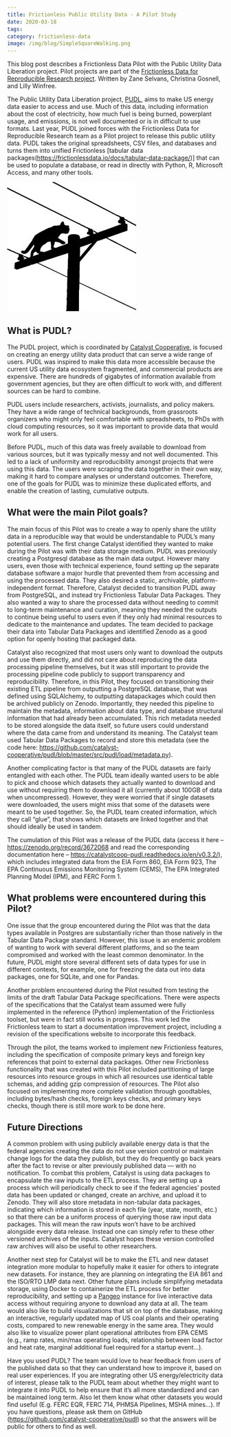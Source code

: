 ```yaml
---
title: Frictionless Public Utility Data - A Pilot Study
date: 2020-03-18
tags:
category: frictionless-data
image: /img/blog/SimpleSquareWalking.png
---
```


This blog post describes a Frictionless Data Pilot with the Public Utility Data Liberation project. Pilot projects are part of the [Frictionless Data for Reproducible Research project](https://frictionlessdata.io/reproducible-research/). Written by Zane Selvans, Christina Gosnell, and Lilly Winfree.

<!-- more -->

The Public Utility Data Liberation project, [PUDL](https://catalyst.coop/pudl/), aims to make US energy data easier to access and use. Much of this data, including information about the cost of electricity, how much fuel is being burned, powerplant usage, and emissions, is not well documented or is in difficult to use formats. Last year, PUDL joined forces with the Frictionless Data for Reproducible Research team as a Pilot project to release this public utility data. PUDL takes the original spreadsheets, CSV files, and databases and turns them into unified Frictionless [tabular data packages(https://frictionlessdata.io/docs/tabular-data-package/)] that can be used to populate a database, or read in directly with Python, R, Microsoft Access, and many other tools.

![Catalyst Logo](./SimpleSquareWalking.png)

## What is PUDL?
The PUDL project, which is coordinated by [Catalyst Cooperative](https://catalyst.coop/pudl/), is focused on creating an energy utility data product that can serve a wide range of users. PUDL was inspired to make this data more accessible because the current US utility data ecosystem fragmented, and commercial products are expensive. There are hundreds of gigabytes of information available from government agencies, but they are often difficult to work with, and different sources can be hard to combine.

PUDL users include researchers, activists, journalists, and policy makers. They have a wide range of technical backgrounds, from grassroots organizers who might only feel comfortable with spreadsheets, to PhDs with cloud computing resources, so it was important to provide data that would work for all users.

Before PUDL, much of this data was freely available to download from various sources, but it was typically messy and not well documented. This led to a lack of uniformity and reproducibility amongst projects that were using this data. The users were scraping the data together in their own way, making it hard to compare analyses or understand outcomes. Therefore, one of the goals for PUDL was to minimize these duplicated efforts, and enable the creation of lasting, cumulative outputs.

## What were the main Pilot goals?
The main focus of this Pilot was to create a way to openly share the utility data in a reproducible way that would be understandable to PUDL’s many potential users. The first change Catalyst identified they wanted to make during the Pilot was with their data storage medium. PUDL was previously creating a Postgresql database as the main data output. However many users,  even those with technical experience, found setting up the separate database software a major hurdle that prevented them from accessing and using the processed data. They also desired a static, archivable, platform-independent format. Therefore, Catalyst decided to transition PUDL away from PostgreSQL, and instead try Frictionless Tabular Data Packages. They also wanted a way to share the processed data without needing to commit to long-term maintenance and curation, meaning they needed the outputs to continue being useful to users even if they only had minimal resources to dedicate to the maintenance and updates. The team decided to package their data into Tabular Data Packages and identified Zenodo as a good option for openly hosting that packaged data.

Catalyst also recognized that most users only want to download the outputs and use them directly, and did not care about reproducing the data processing pipeline themselves, but it was still important to provide the processing pipeline code publicly to support transparency and reproducibility. Therefore, in this Pilot, they focused on transitioning their existing ETL pipeline from outputting a PostgreSQL database, that was defined using SQLAlchemy, to outputting datapackages which could then be archived publicly on Zenodo. Importantly, they needed this pipeline to maintain the metadata, information about data type, and database structural information that had already been accumulated. This rich metadata needed to be stored alongside the data itself, so future users could understand where the data came from and understand its meaning. The Catalyst team used Tabular Data Packages to record and store this metadata (see the code here: https://github.com/catalyst-cooperative/pudl/blob/master/src/pudl/load/metadata.py).

Another complicating factor is that many of the PUDL datasets are fairly entangled with each other. The PUDL team ideally wanted users to be able to pick and choose which datasets they actually wanted to download and use without requiring them to download it all (currently about 100GB of data when uncompressed). However, they were worried that if single datasets were downloaded, the users might miss that some of the datasets were meant to be used together. So, the PUDL team created information, which they call “glue”,  that shows which datasets are linked together and that should ideally be used in tandem. 

The cumulation of this Pilot was a release of the PUDL data (access it here – https://zenodo.org/record/3672068 and read the corresponding documentation here – https://catalystcoop-pudl.readthedocs.io/en/v0.3.2/), which includes integrated data from the EIA Form 860, EIA Form 923, The EPA Continuous Emissions Monitoring System (CEMS), The EPA Integrated Planning Model (IPM), and FERC Form 1.

## What problems were encountered during this Pilot?
One issue that the group encountered during the Pilot was that the data types available in Postgres are substantially richer than those natively in the Tabular Data Package standard. However, this issue is an endemic problem of wanting to work with several different platforms, and so the team compromised and worked with the least common denominator.  In the future, PUDL might store several different sets of data types for use in different contexts, for example, one for freezing the data out into data packages, one for SQLite, and one for Pandas.

Another problem encountered during the Pilot resulted from testing the limits of the draft Tabular Data Package specifications. There were aspects of the specifications that the Catalyst team assumed were fully implemented in the reference (Python) implementation of the Frictionless toolset, but were in fact still works in progress. This work led the Frictionless team to start a documentation improvement project, including a revision of the specifications website to incorporate this feedback.

Through the pilot, the teams worked to implement new Frictionless features, including the specification of composite primary keys and foreign key references that point to external data packages. Other new Frictionless functionality that was created with this Pilot included partitioning of large resources into resource groups in which all resources use identical table schemas, and adding gzip compression of resources. The Pilot also focused on implementing more complete validation through goodtables, including bytes/hash checks, foreign keys checks, and primary keys checks, though there is still more work to be done here.

## Future Directions
A common problem with using publicly available energy data is that the federal agencies creating the data do not use version control or maintain change logs for the data they publish, but they do frequently go back years after the fact to revise or alter previously published data — with no notification. To combat this problem, Catalyst is using data packages to encapsulate the raw inputs to the ETL process. They are setting up a process which will periodically check to see if the federal agencies’ posted data has been updated or changed, create an archive, and upload it to Zenodo. They will also store metadata in non-tabular data packages, indicating which information is stored in each file (year, state, month, etc.) so that there can be a uniform process of querying those raw input data packages. This will mean the raw inputs won’t have to be archived alongside every data release. Instead one can simply refer to these other versioned archives of the inputs. Catalyst hopes these version controlled raw archives will also be useful to other researchers.

Another next step for Catalyst will be to make the ETL and new dataset integration more modular to hopefully make it easier for others to integrate new datasets. For instance, they are planning on integrating the EIA 861 and the ISO/RTO LMP data next. Other future plans include simplifying metadata storage, using Docker to containerize the ETL process for better reproducibility, and setting up a [Pangeo](https://pangeo.io/)  instance for live interactive data access without requiring anyone to download any data at all. The team would also like to build visualizations that sit on top of the database, making an interactive, regularly updated map of US coal plants and their operating costs, compared to new renewable energy in the same area. They would also like to visualize power plant operational attributes from EPA CEMS (e.g., ramp rates, min/max operating loads, relationship between load factor and heat rate, marginal additional fuel required for a startup event…).

Have you used PUDL? The team would love to hear feedback from users of the published data so that they can understand how to improve it, based on real user experiences. If you are integrating other US energy/electricity data of interest, please talk to the PUDL team about whether they might want to integrate it into PUDL to help ensure that it’s all more standardized and can be maintained long term. Also let them know what other datasets you would find useful (E.g. FERC EQR, FERC 714, PHMSA Pipelines, MSHA mines…).  If you have questions, please ask them on GitHub (https://github.com/catalyst-cooperative/pudl) so that the answers will be public for others to find as well.
